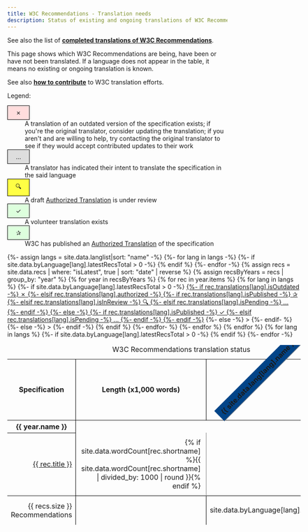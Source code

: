```yaml
---
title: W3C Recommendations - Translation needs
description: Status of existing and ongoing translations of W3C Recommendations (authorized and volunteer translations)
---
```


See also the list of [**completed translations of W3C Recommendations**](../).

This page shows which W3C Recommendations are being, have been or have not been translated. If a language does not appear in the table, it means no existing or ongoing translation is known.

See also [**how to contribute**](../contribute/) to W3C translation efforts.

Legend:
<dl class="legend">
<dt class="outdated">✗</dt>
<dd>A translation of an outdated version of the specification exists; if you're the original translator, consider updating the translation; if you aren't and are willing to help, try contacting the original translator to see if they would accept contributed updates to their work</dd>
<dt class="draft">…</dt>
<dd>A translator has indicated their intent to translate the specification in the said language</dd>
<dt class="review">🔍</dt>
<dd>A draft <a href="https://www.w3.org/2005/02/TranslationPolicy.html">Authorized Translation</a> is under review</dd>
<dt class="published">✓</dt>
<dd>A volunteer translation exists</dd>
<dt class="published">✰</dt>
<dd>W3C has published an <a href="https://www.w3.org/2005/02/TranslationPolicy.html">Authorized Translation</a> of the specification</dd>
</dl>

<div class="table-wrap" role="region" aria-labelledby="matrix-caption" tabindex="0">
<table>
  <caption id="matrix-caption">W3C Recommendations translation status</caption>
  <thead>
    <tr>
      <th id="specs">Specification</th>
      <th>Length (x1,000 words)</th>
      {%- assign langs = site.data.langlist|sort: "name" -%}
      {%- for lang in langs -%}
      {%- if site.data.byLanguage[lang].latestRecsTotal > 0 -%}
      <th class="lang"><div><span>{{ site.data.lang[lang].name }}</span></div></th>
      {% endif %}
      {%- endfor -%}
    </tr>
  </thead>
  {% assign recs = site.data.recs | where: "isLatest", true | sort: "date" | reverse %}
  {% assign recsByYears = recs | group_by: "year" %}
  {% for year in recsByYears %}
  <tbody id="y{{year.name}}" aria-live="polite">
    <tr>
      <th colspan="{{ langs.size }}">{{ year.name }}</th>
    </tr>
    {% for rec in year.items %}
    <tr>
      <th scope="row"><a href="{{rec.shortlink}}">{{ rec.title }}</a></th>
      <td class="num">{% if site.data.wordCount[rec.shortname] %}{{ site.data.wordCount[rec.shortname] | divided_by: 1000 | round }}{% endif %}</td>
      {% for lang in langs %}
      {%- if site.data.byLanguage[lang].latestRecsTotal > 0 -%}
      <td{% if rec.translations %}
           {% if rec.translations[lang] %}
            class="{{ rec.translations[lang].states | join: ' ' }}"><a title="{% if rec.translations[lang].isOutdated %}Outdated {% elsif rec.translations[lang].isPending %}Ongoing {% elsif rec.translations[lang].isInReview %}Pending review {% endif %}{% if rec.translations[lang].authorized %}Authorized {% endif %}{{ site.data.lang[lang].name }} translation of {{ rec.translations[lang].origTitle }}" href="{{ rec.translations[lang].uri }}"><span aria-role="img">
             {%- if rec.translations[lang].isOutdated -%}
               ✗
             {%- elsif rec.translations[lang].authorized -%}
               {%- if rec.translations[lang].isPublished -%}
                 ✰
               {%- elsif rec.translations[lang].isInReview -%}
                 🔍
               {%- elsif rec.translations[lang].isPending -%}
                 …
               {%- endif -%}
             {%- else -%}
               {%- if rec.translations[lang].isPublished -%}
                 ✓
               {%- elsif rec.translations[lang].isPending -%}
                 …
               {%- endif -%}
             {%- endif -%}</span></a>
           {%- else -%}
             >
           {%- endif- %}
         {%- else -%}
           >
         {%- endif -%}
      </td>
      {% endif %}
      {%- endfor- %}
    </tr>
    {%- endfor %}
  </tbody>
  {% endfor %}
  <tfoot>
    <tr>
      <th scope="row">{{ recs.size }} Recommendations</th>
      <td></td>
      {% for lang in langs %}
      {%- if site.data.byLanguage[lang].latestRecsTotal > 0 -%}
      <td>{{ site.data.byLanguage[lang].latestRecsTotal }}</td>
      {% endif %}
      {%- endfor -%}
    </tr>
  </tfoot>
</table>
</div>

<!-- TODO: non-RECS -->

<style>
a[href]:focus, a[href]:hover {
  background: #f8f8f8;
  background: rgba(75%, 75%, 75%, .25);
  border-bottom-width: 3px;
  margin-bottom: -2px;
  opacity: 1;
}

dl.legend dt { width: 2.5em; padding: 0.5em; text-align: center; margin-right: 1em; }

.published, .review, .draft, .outdated { border: 1px black solid; }
.published { background-color: #dfd; }
.review { background-color: #ff4; }
.draft { background-color: #ddd; }
.outdated { background-color: #fdd; }

table { border-collapse: collapse; }
th, tfoot td { border-right: 1px black solid; }
tfoot td { text-align: right; }
th[scope="row"] { text-align: right; font-weight: normal; border-left: 0; }
tbody { border-bottom: 1px solid black; }
tbody td { padding: 0; text-align: center; vertical-align: middle; border-right: thin gray solid; }
tbody td.num { padding: 0.75em; text-align: right; }
tbody td a { display: block; margin: 0; width: 100%; height: 100%; }

tbody tr.hidden { display: none; }

thead tr th.lang { position: sticky; top: 0; z-index: 10; background-color: transparent;}

th.lang {
  /* Something you can count on */
  height: 140px;
  white-space: nowrap;
  border-right: none;
}
.table-wrap {
    width: 70vw !important;
    max-width: 70vw !important;
    max-height: 500px;
}
th.lang > div {
  transform:
    /* Magic Numbers */
    translate(17px, 50px)
    /* 315 is really 360 - 45 */
    rotate(315deg);
  width: 30px;
}
th.lang > div > span {
  z-index: 11;
  background-color: #024488;
  padding: 6px 10px;
  border-bottom: 1px solid gray;
  border-right: 1px solid gray;
}
</style>

<script src="filter.js"></script>
